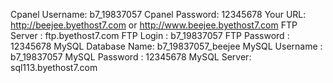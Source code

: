 Cpanel Username: b7_19837057
Cpanel Password: 12345678
Your URL: http://beejee.byethost7.com or http://www.beejee.byethost7.com
FTP Server : ftp.byethost7.com
FTP Login : b7_19837057
FTP Password : 12345678
MySQL Database Name: b7_19837057_beejee
MySQL Username : b7_19837057
MySQL Password : 12345678
MySQL Server: sql113.byethost7.com